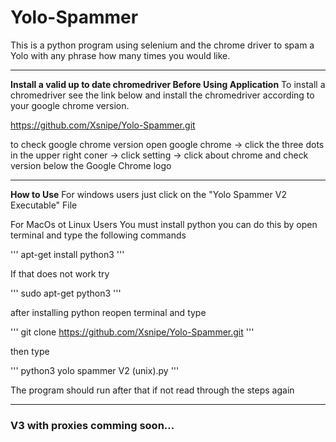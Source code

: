 # Yolo-Spammer

This is a python program using selenium and the chrome driver to spam a Yolo with any phrase how many times you would like.

---
**Install a valid up to date chromedriver Before Using Application**
To install a chromedriver see the link below and install the chromedriver according to your google chrome version.

https://github.com/Xsnipe/Yolo-Spammer.git

to check google chrome version open google chrome -> click the three dots in the upper right coner -> click setting -> click about 
chrome and check version below the Google Chrome logo

---
**How to Use**
For windows users just click on the "Yolo Spammer V2 Executable" File

For MacOs ot Linux Users You must install python you can do this by open terminal and type the following commands

'''
apt-get install python3
'''

If that does not work try

'''
sudo apt-get python3
'''

after installing python reopen terminal and type

'''
git clone https://github.com/Xsnipe/Yolo-Spammer.git
'''

then type

'''
python3 yolo spammer V2 (unix).py
'''

The program should run after that if not read through the steps again

---
### V3 with proxies comming soon...
